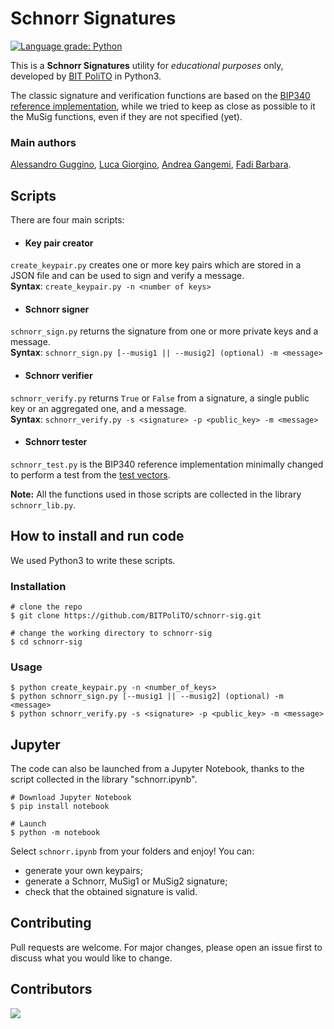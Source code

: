 # Schnorr Signatures

[![Language grade: Python](https://img.shields.io/lgtm/grade/python/g/BITPoliTO/schnorr-sig.svg?logo=lgtm&logoWidth=18)](https://lgtm.com/projects/g/BITPoliTO/schnorr-sig/context:python)

This is a **Schnorr Signatures** utility for *educational purposes* only, developed by [BIT PoliTO](https://www.bitpolito.it) in Python3.

The classic signature and verification functions are based on the [BIP340 reference implementation](https://github.com/bitcoin/bips/blob/master/bip-0340.mediawiki), while we tried to keep as close as possible to it the MuSig functions, even if they are not specified (yet).

### Main authors
[Alessandro Guggino](https://github.com/alessandroguggino), [Luca Giorgino](https://github.com/lucagiorgino), [Andrea Gangemi](https://github.com/Gangi94), [Fadi Barbara](https://github.com/disnocen).

## Scripts

There are four main scripts:

- #### Key pair creator
`create_keypair.py` creates one or more key pairs which are stored in a JSON file and can be used to sign and verify a message. <br>
**Syntax**: `create_keypair.py -n <number of keys>`

- #### Schnorr signer
`schnorr_sign.py` returns the signature from one or more private keys and a message. <br>
**Syntax**: `schnorr_sign.py [--musig1 || --musig2] (optional) -m <message>`

- #### Schnorr verifier
`schnorr_verify.py` returns `True` or `False` from a signature, a single public key or an aggregated one, and a message. <br>
**Syntax**: `schnorr_verify.py -s <signature> -p <public_key> -m <message>`

- #### Schnorr tester
`schnorr_test.py` is the BIP340 reference implementation minimally changed to perform a test from the [test vectors](https://github.com/bitcoin/bips/blob/master/bip-0340/test-vectors.csv).

**Note:** All the functions used in those scripts are collected in the library `schnorr_lib.py`.

## How to install and run code
We used Python3 to write these scripts.

### Installation
```console
# clone the repo
$ git clone https://github.com/BITPoliTO/schnorr-sig.git

# change the working directory to schnorr-sig
$ cd schnorr-sig
```

### Usage
```console
$ python create_keypair.py -n <number_of_keys>
$ python schnorr_sign.py [--musig1 || --musig2] (optional) -m <message>
$ python schnorr_verify.py -s <signature> -p <public_key> -m <message>
```

## Jupyter
The code can also be launched from a Jupyter Notebook, thanks to the script collected in the library "schnorr.ipynb".
```console
# Download Jupyter Notebook
$ pip install notebook

# Launch
$ python -m notebook
```

Select `schnorr.ipynb` from your folders and enjoy! You can:
- generate your own keypairs;
- generate a Schnorr, MuSig1 or MuSig2 signature;
- check that the obtained signature is valid.

## Contributing
Pull requests are welcome. For major changes, please open an issue first to discuss what you would like to change.

## Contributors
<a href="https://github.com/BITPoliTO/schnorr-sig/graphs/contributors">
  <img src="https://contrib.rocks/image?repo=BITPoliTO/schnorr-sig" />
</a>
